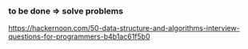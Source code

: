 ### to be done => solve problems

https://hackernoon.com/50-data-structure-and-algorithms-interview-questions-for-programmers-b4b1ac61f5b0
